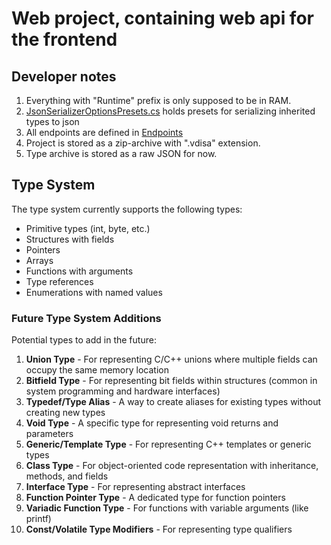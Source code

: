 # Web project, containing web api for the frontend

## Developer notes

1. Everything with "Runtime" prefix is only supposed to be in RAM.
2. [JsonSerializerOptionsPresets.cs](JsonSerializerOptionsPresets.cs) holds presets for serializing inherited types to json
3. All endpoints are defined in [Endpoints](Endpoints)
4. Project is stored as a zip-archive with ".vdisa" extension.
5. Type archive is stored as a raw JSON for now.

## Type System

The type system currently supports the following types:
- Primitive types (int, byte, etc.)
- Structures with fields
- Pointers
- Arrays
- Functions with arguments
- Type references
- Enumerations with named values

### Future Type System Additions

Potential types to add in the future:

1. **Union Type** - For representing C/C++ unions where multiple fields can occupy the same memory location
2. **Bitfield Type** - For representing bit fields within structures (common in system programming and hardware interfaces)
3. **Typedef/Type Alias** - A way to create aliases for existing types without creating new types
4. **Void Type** - A specific type for representing void returns and parameters
5. **Generic/Template Type** - For representing C++ templates or generic types
6. **Class Type** - For object-oriented code representation with inheritance, methods, and fields
7. **Interface Type** - For representing abstract interfaces
8. **Function Pointer Type** - A dedicated type for function pointers
9. **Variadic Function Type** - For functions with variable arguments (like printf)
10. **Const/Volatile Type Modifiers** - For representing type qualifiers
